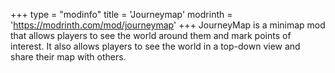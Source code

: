 +++
type = "modinfo"
title = 'Journeymap'
modrinth = 'https://modrinth.com/mod/journeymap'
+++
JourneyMap is a minimap mod that allows players to see the world around them and mark points of interest. It also allows players to see the world in a top-down view and share their map with others.
